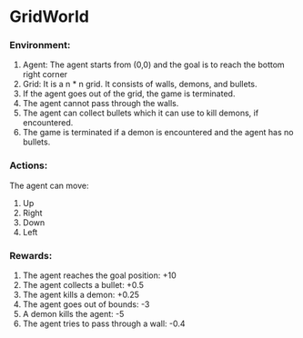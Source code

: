 # GridWorld

### Environment:
1) Agent: The agent starts from (0,0) and the goal is to reach the bottom right corner
2) Grid: It is a n * n grid. It consists of walls, demons, and bullets.
3) If the agent goes out of the grid, the game is terminated.
4) The agent cannot pass through the walls.
5) The agent can collect bullets which it can use to kill demons, if encountered.
6) The game is terminated if a demon is encountered and the agent has no bullets.

### Actions:
The agent can move:
1) Up
2) Right
3) Down
4) Left


### Rewards:
1) The agent reaches the goal position: +10
2) The agent collects a bullet: +0.5
3) The agent kills a demon: +0.25
4) The agent goes out of bounds: -3
5) A demon kills the agent: -5
6) The agent tries to pass through a wall: -0.4

